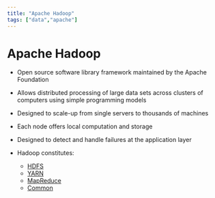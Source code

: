 ```yaml
---
title: "Apache Hadoop"
tags: ["data","apache"]
---
```


# Apache Hadoop

- Open source software library framework maintained by the Apache Foundation

- Allows distributed processing of large data sets across clusters of computers using simple programming models

- Designed to scale-up from single servers to thousands of machines

- Each node offers local computation and storage

- Designed to detect and handle failures at the application layer

- Hadoop constitutes:
    - [HDFS][hdfs]
    - [YARN][yarn]
    - [MapReduce][mapreduce]
    - [Common][common]

[hdfs]: ./hadoop_hdfs.md
[yarn]: ./hadoop_yarn.md
[mapreduce]: ./hadoop_mapreduce.md
[common]: ./hadoop_common.md
